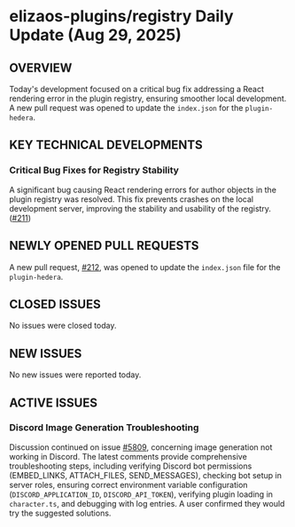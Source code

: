 # elizaos-plugins/registry Daily Update (Aug 29, 2025)
## OVERVIEW 
Today's development focused on a critical bug fix addressing a React rendering error in the plugin registry, ensuring smoother local development. A new pull request was opened to update the `index.json` for the `plugin-hedera`.

## KEY TECHNICAL DEVELOPMENTS

### Critical Bug Fixes for Registry Stability
A significant bug causing React rendering errors for author objects in the plugin registry was resolved. This fix prevents crashes on the local development server, improving the stability and usability of the registry. ([#211](https://github.com/elizaos-plugins/registry/pull/211))

## NEWLY OPENED PULL REQUESTS
A new pull request, [#212](https://github.com/elizaos-plugins/registry/pull/212), was opened to update the `index.json` file for the `plugin-hedera`.

## CLOSED ISSUES
No issues were closed today.

## NEW ISSUES
No new issues were reported today.

## ACTIVE ISSUES
### Discord Image Generation Troubleshooting
Discussion continued on issue [#5809](https://github.com/elizaos-plugins/registry/issues/5809), concerning image generation not working in Discord. The latest comments provide comprehensive troubleshooting steps, including verifying Discord bot permissions (EMBED_LINKS, ATTACH_FILES, SEND_MESSAGES), checking bot setup in server roles, ensuring correct environment variable configuration (`DISCORD_APPLICATION_ID`, `DISCORD_API_TOKEN`), verifying plugin loading in `character.ts`, and debugging with log entries. A user confirmed they would try the suggested solutions.